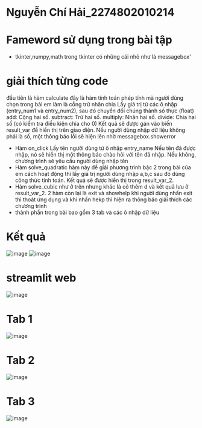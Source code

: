 # Nguyễn Chí Hải_2274802010214
# Fameword sử dụng trong bài tập 
- tkinter,numpy,math
trong tkinter có những cái nhỏ như là messagebox'
# giải thích từng code
đầu tiên là hàm  calculate đây là hàm tính toán phép tính mà người dùng chọn trong bài em làm là cỗng trừ nhân chia
Lấy giá trị từ các ô nhập (entry_num1 và entry_num2), sau đó chuyển đổi chúng thành số thực (float)
add: Cộng hai số.
subtract: Trừ hai số.
multiply: Nhân hai số.
divide: Chia hai số (có kiểm tra điều kiện chia cho 0)
Kết quả sẽ được gán vào biến result_var để hiển thị trên giao diện. Nếu người dùng nhập dữ liệu không phải là số, một thông báo lỗi sẽ hiện lên nhờ messagebox.showerror
- Hàm on_click
   Lấy tên người dùng từ ô nhập entry_name
   Nếu tên đã được nhập, nó sẽ hiển thị một thông báo chào hỏi với tên đã nhập. Nếu không, chương trình sẽ yêu cầu người dùng nhập tên
- Hàm solve_quadratic
   hàm này để giải phương trình bậc 2 trong bài của em
  cách hoạt động thì lấy giá trị người dùng nhập a,b,c sau đó dùng công thức tính toán. Kết quả sẽ được hiển thị trong result_var_2.
- Hàm solve_cubic
   như ở trên nhưng khác là có thêm d và kết quả lưu ở result_var_2.
2 hàm còn lại là exit và showhelp khi người dùng nhấn exit thì thoát ứng dụng và khi nhấn hekp thì hiện ra thông báo giải thích các chương trình
- thành phần trong bài bao gồm  3 tab  và các ô nhập dữ liệu
# Kết quả
![image](https://github.com/user-attachments/assets/5c312731-9e13-441b-852b-970ab2de2222)
![image](https://github.com/user-attachments/assets/9a44d286-f280-461b-82b4-58ef7645f04a)
# streamlit web
![image](https://github.com/user-attachments/assets/583a3446-b561-46df-bffd-c5215f1deba9)

# Tab 1
![image](https://github.com/user-attachments/assets/675c6dc3-57ba-494b-b44f-12e7c8c012c6)
# Tab 2
![image](https://github.com/user-attachments/assets/2cf527c4-209e-4224-adb7-f9ffd6ceb730)
# Tab 3
![image](https://github.com/user-attachments/assets/25b6471a-31d7-4651-b3f5-899ca06ad8d6)




  
  



